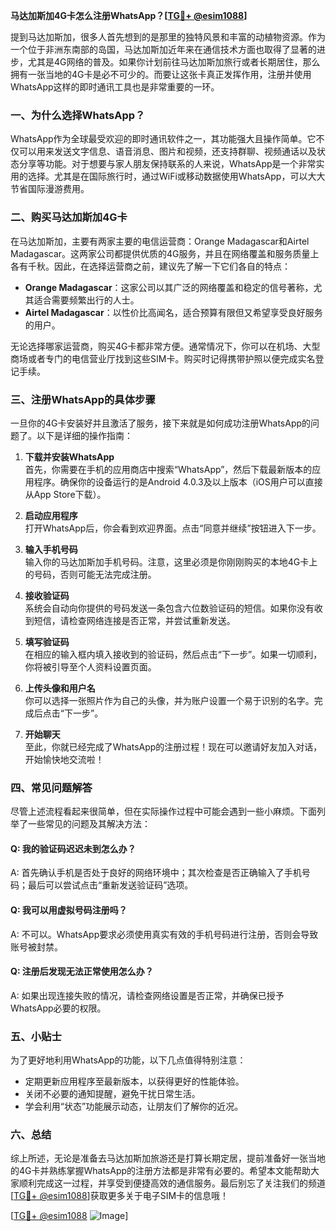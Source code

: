 **马达加斯加4G卡怎么注册WhatsApp？[[TG💪+ @esim1088](https://t.me/s/esim1088)]**

提到马达加斯加，很多人首先想到的是那里的独特风景和丰富的动植物资源。作为一个位于非洲东南部的岛国，马达加斯加近年来在通信技术方面也取得了显著的进步，尤其是4G网络的普及。如果你计划前往马达加斯加旅行或者长期居住，那么拥有一张当地的4G卡是必不可少的。而要让这张卡真正发挥作用，注册并使用WhatsApp这样的即时通讯工具也是非常重要的一环。

### 一、为什么选择WhatsApp？

WhatsApp作为全球最受欢迎的即时通讯软件之一，其功能强大且操作简单。它不仅可以用来发送文字信息、语音消息、图片和视频，还支持群聊、视频通话以及状态分享等功能。对于想要与家人朋友保持联系的人来说，WhatsApp是一个非常实用的选择。尤其是在国际旅行时，通过WiFi或移动数据使用WhatsApp，可以大大节省国际漫游费用。

### 二、购买马达加斯加4G卡

在马达加斯加，主要有两家主要的电信运营商：Orange Madagascar和Airtel Madagascar。这两家公司都提供优质的4G服务，并且在网络覆盖和服务质量上各有千秋。因此，在选择运营商之前，建议先了解一下它们各自的特点：

- **Orange Madagascar**：这家公司以其广泛的网络覆盖和稳定的信号著称，尤其适合需要频繁出行的人士。
- **Airtel Madagascar**：以性价比高闻名，适合预算有限但又希望享受良好服务的用户。

无论选择哪家运营商，购买4G卡都非常方便。通常情况下，你可以在机场、大型商场或者专门的电信营业厅找到这些SIM卡。购买时记得携带护照以便完成实名登记手续。

### 三、注册WhatsApp的具体步骤

一旦你的4G卡安装好并且激活了服务，接下来就是如何成功注册WhatsApp的问题了。以下是详细的操作指南：

1. **下载并安装WhatsApp**  
   首先，你需要在手机的应用商店中搜索“WhatsApp”，然后下载最新版本的应用程序。确保你的设备运行的是Android 4.0.3及以上版本（iOS用户可以直接从App Store下载）。

2. **启动应用程序**  
   打开WhatsApp后，你会看到欢迎界面。点击“同意并继续”按钮进入下一步。

3. **输入手机号码**  
   输入你的马达加斯加手机号码。注意，这里必须是你刚刚购买的本地4G卡上的号码，否则可能无法完成注册。

4. **接收验证码**  
   系统会自动向你提供的号码发送一条包含六位数验证码的短信。如果你没有收到短信，请检查网络连接是否正常，并尝试重新发送。

5. **填写验证码**  
   在相应的输入框内填入接收到的验证码，然后点击“下一步”。如果一切顺利，你将被引导至个人资料设置页面。

6. **上传头像和用户名**  
   你可以选择一张照片作为自己的头像，并为账户设置一个易于识别的名字。完成后点击“下一步”。

7. **开始聊天**  
   至此，你就已经完成了WhatsApp的注册过程！现在可以邀请好友加入对话，开始愉快地交流啦！

### 四、常见问题解答

尽管上述流程看起来很简单，但在实际操作过程中可能会遇到一些小麻烦。下面列举了一些常见的问题及其解决方法：

#### Q: 我的验证码迟迟未到怎么办？
A: 首先确认手机是否处于良好的网络环境中；其次检查是否正确输入了手机号码；最后可以尝试点击“重新发送验证码”选项。

#### Q: 我可以用虚拟号码注册吗？
A: 不可以。WhatsApp要求必须使用真实有效的手机号码进行注册，否则会导致账号被封禁。

#### Q: 注册后发现无法正常使用怎么办？
A: 如果出现连接失败的情况，请检查网络设置是否正常，并确保已授予WhatsApp必要的权限。

### 五、小贴士

为了更好地利用WhatsApp的功能，以下几点值得特别注意：
- 定期更新应用程序至最新版本，以获得更好的性能体验。
- 关闭不必要的通知提醒，避免干扰日常生活。
- 学会利用“状态”功能展示动态，让朋友们了解你的近况。

### 六、总结

综上所述，无论是准备去马达加斯加旅游还是打算长期定居，提前准备好一张当地的4G卡并熟练掌握WhatsApp的注册方法都是非常有必要的。希望本文能帮助大家顺利完成这一过程，并享受到便捷高效的通信服务。最后别忘了关注我们的频道[[TG💪+ @esim1088](https://t.me/s/esim1088)]获取更多关于电子SIM卡的信息哦！

[[TG💪+ @esim1088](https://t.me/s/esim1088) ![Image](https://i.postimg.cc/4NQfJmqS/Snipaste-2025-05-13-00-14-12.png)]